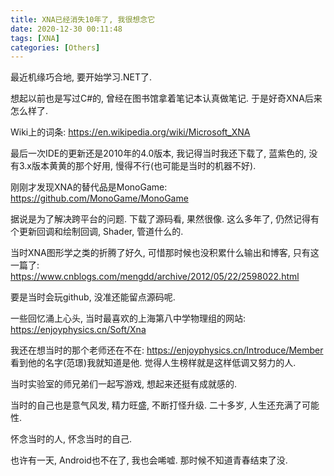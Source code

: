 ```yaml
---
title: XNA已经消失10年了, 我很想念它
date: 2020-12-30 00:11:48
tags: [XNA]
categories: [Others]
---
```



最近机缘巧合地, 要开始学习.NET了.

想起以前也是写过C#的, 曾经在图书馆拿着笔记本认真做笔记.
于是好奇XNA后来怎么样了.

Wiki上的词条: https://en.wikipedia.org/wiki/Microsoft_XNA

最后一次IDE的更新还是2010年的4.0版本, 我记得当时我还下载了, 蓝紫色的, 没有3.x版本黄黄的那个好用, 慢得不行(也可能是当时的机器不好).

刚刚才发现XNA的替代品是MonoGame:
https://github.com/MonoGame/MonoGame

据说是为了解决跨平台的问题.
下载了源码看, 果然很像. 这么多年了, 仍然记得有个更新回调和绘制回调, Shader, 管道什么的.

当时XNA图形学之类的折腾了好久, 可惜那时候也没积累什么输出和博客, 只有这一篇了: https://www.cnblogs.com/mengdd/archive/2012/05/22/2598022.html

要是当时会玩github, 没准还能留点源码呢.

一些回忆涌上心头, 当时最喜欢的上海第八中学物理组的网站:
https://enjoyphysics.cn/Soft/Xna

我还在想当时的那个老师还在不在: https://enjoyphysics.cn/Introduce/Member
看到他的名字(范璟)我就知道是他. 觉得人生榜样就是这样低调又努力的人.

当时实验室的师兄弟们一起写游戏, 想起来还挺有成就感的.

当时的自己也是意气风发, 精力旺盛, 不断打怪升级. 二十多岁, 人生还充满了可能性. 

怀念当时的人, 怀念当时的自己.

也许有一天, Android也不在了, 我也会唏嘘. 
那时候不知道青春结束了没.
